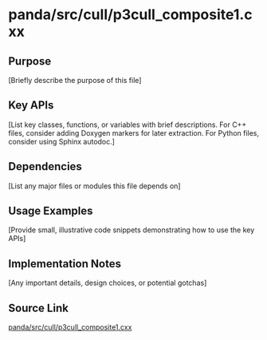 # panda/src/cull/p3cull_composite1.cxx

## Purpose
[Briefly describe the purpose of this file]

## Key APIs
[List key classes, functions, or variables with brief descriptions.
For C++ files, consider adding Doxygen markers for later extraction.
For Python files, consider using Sphinx autodoc.]

## Dependencies
[List any major files or modules this file depends on]

## Usage Examples
[Provide small, illustrative code snippets demonstrating how to use the key APIs]

## Implementation Notes
[Any important details, design choices, or potential gotchas]

## Source Link
[panda/src/cull/p3cull_composite1.cxx](link_to_source_repository/panda/src/cull/p3cull_composite1.cxx)
